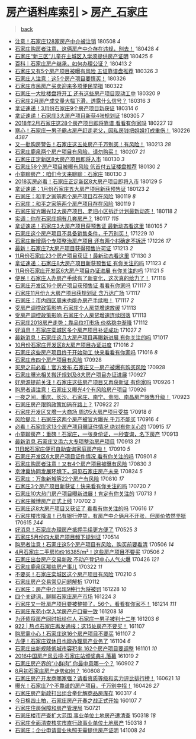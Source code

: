[房产语料库索引](../../README.md)  > [房产_石家庄](房产_石家庄.md)
====
> [back](../README.md)

- [注意！石家庄128家房产中介被注销](http://jkwz.applinzi.com/ittc/7100675664598533127.html#%E6%B3%A8%E6%84%8F%EF%BC%81%E7%9F%B3%E5%AE%B6%E5%BA%84128%E5%AE%B6%E6%88%BF%E4%BA%A7%E4%B8%AD%E4%BB%8B%E8%A2%AB%E6%B3%A8%E9%94%80) 180508 *4* 
- [石家庄购房者注意，这俩房产中介存在违规，别去！](http://jkwz.applinzi.com/ittc/7096965551438169094.html#%E7%9F%B3%E5%AE%B6%E5%BA%84%E8%B4%AD%E6%88%BF%E8%80%85%E6%B3%A8%E6%84%8F%EF%BC%8C%E8%BF%99%E4%BF%A9%E6%88%BF%E4%BA%A7%E4%B8%AD%E4%BB%8B%E5%AD%98%E5%9C%A8%E8%BF%9D%E8%A7%84%EF%BC%8C%E5%88%AB%E5%8E%BB%EF%BC%81) 180428 *4* 
- [石家庄“新三区”儿童在主城区入学须提供房产证明](http://jkwz.applinzi.com/ittc/7095944990511596560.html#%E7%9F%B3%E5%AE%B6%E5%BA%84%E2%80%9C%E6%96%B0%E4%B8%89%E5%8C%BA%E2%80%9D%E5%84%BF%E7%AB%A5%E5%9C%A8%E4%B8%BB%E5%9F%8E%E5%8C%BA%E5%85%A5%E5%AD%A6%E9%A1%BB%E6%8F%90%E4%BE%9B%E6%88%BF%E4%BA%A7%E8%AF%81%E6%98%8E) 180425 *6* 
- [百科｜石家庄房产继承，如何办理公证？](http://jkwz.applinzi.com/ittc/7091316703755764746.html#%E7%99%BE%E7%A7%91%EF%BD%9C%E7%9F%B3%E5%AE%B6%E5%BA%84%E6%88%BF%E4%BA%A7%E7%BB%A7%E6%89%BF%EF%BC%8C%E5%A6%82%E4%BD%95%E5%8A%9E%E7%90%86%E5%85%AC%E8%AF%81%EF%BC%9F) 180413 *2* 
- [石家庄又有5个房产项目被曝有风险 五证靠谱盘推荐](http://jkwz.applinzi.com/ittc/7084795529932571658.html#%E7%9F%B3%E5%AE%B6%E5%BA%84%E5%8F%88%E6%9C%895%E4%B8%AA%E6%88%BF%E4%BA%A7%E9%A1%B9%E7%9B%AE%E8%A2%AB%E6%9B%9D%E6%9C%89%E9%A3%8E%E9%99%A9+%E4%BA%94%E8%AF%81%E9%9D%A0%E8%B0%B1%E7%9B%98%E6%8E%A8%E8%8D%90) 180326 *3* 
- [石家庄人注意：这5个房产项目要慎买！](http://jkwz.applinzi.com/ittc/7084718268759933968.html#%E7%9F%B3%E5%AE%B6%E5%BA%84%E4%BA%BA%E6%B3%A8%E6%84%8F%EF%BC%9A%E8%BF%995%E4%B8%AA%E6%88%BF%E4%BA%A7%E9%A1%B9%E7%9B%AE%E8%A6%81%E6%85%8E%E4%B9%B0%EF%BC%81) 180326  
- [石家庄市民房产买卖迎来多项便民举措](http://jkwz.applinzi.com/ittc/7083191352777245706.html#%E7%9F%B3%E5%AE%B6%E5%BA%84%E5%B8%82%E6%B0%91%E6%88%BF%E4%BA%A7%E4%B9%B0%E5%8D%96%E8%BF%8E%E6%9D%A5%E5%A4%9A%E9%A1%B9%E4%BE%BF%E6%B0%91%E4%B8%BE%E6%8E%AA) 180322  
- [石家庄一大批楼盘将开工 还有这些房产项目现动工中](http://jkwz.applinzi.com/ittc/7082570719202640902.html#%E7%9F%B3%E5%AE%B6%E5%BA%84%E4%B8%80%E5%A4%A7%E6%89%B9%E6%A5%BC%E7%9B%98%E5%B0%86%E5%BC%80%E5%B7%A5+%E8%BF%98%E6%9C%89%E8%BF%99%E4%BA%9B%E6%88%BF%E4%BA%A7%E9%A1%B9%E7%9B%AE%E7%8E%B0%E5%8A%A8%E5%B7%A5%E4%B8%AD) 180320 *9* 
- [石家庄2月房产成交量大幅下滑，透露什么信号？](http://jkwz.applinzi.com/ittc/7081022671905358855.html#%E7%9F%B3%E5%AE%B6%E5%BA%842%E6%9C%88%E6%88%BF%E4%BA%A7%E6%88%90%E4%BA%A4%E9%87%8F%E5%A4%A7%E5%B9%85%E4%B8%8B%E6%BB%91%EF%BC%8C%E9%80%8F%E9%9C%B2%E4%BB%80%E4%B9%88%E4%BF%A1%E5%8F%B7%EF%BC%9F) 180316 *3* 
- [拿证速递！3月份石家庄9个房产项目新获证](http://jkwz.applinzi.com/ittc/7080351512612307979.html#%E6%8B%BF%E8%AF%81%E9%80%9F%E9%80%92%EF%BC%813%E6%9C%88%E4%BB%BD%E7%9F%B3%E5%AE%B6%E5%BA%849%E4%B8%AA%E6%88%BF%E4%BA%A7%E9%A1%B9%E7%9B%AE%E6%96%B0%E8%8E%B7%E8%AF%81) 180314 *6* 
- [拿证速递！石家庄3大房产项目新获4张规划证](http://jkwz.applinzi.com/ittc/7077062178308097031.html#%E6%8B%BF%E8%AF%81%E9%80%9F%E9%80%92%EF%BC%81%E7%9F%B3%E5%AE%B6%E5%BA%843%E5%A4%A7%E6%88%BF%E4%BA%A7%E9%A1%B9%E7%9B%AE%E6%96%B0%E8%8E%B74%E5%BC%A0%E8%A7%84%E5%88%92%E8%AF%81) 180305 *7* 
- [2018年2月石家庄这28个房产项目即将靠谱 看看有你家吗](http://jkwz.applinzi.com/ittc/7074772233539290122.html#2018%E5%B9%B42%E6%9C%88%E7%9F%B3%E5%AE%B6%E5%BA%84%E8%BF%9928%E4%B8%AA%E6%88%BF%E4%BA%A7%E9%A1%B9%E7%9B%AE%E5%8D%B3%E5%B0%86%E9%9D%A0%E8%B0%B1+%E7%9C%8B%E7%9C%8B%E6%9C%89%E4%BD%A0%E5%AE%B6%E5%90%97) 180227 *13* 
- [寒心！石家庄一男子霸占房产赶走老父，因私房钱把姐姐打成重伤！](http://jkwz.applinzi.com/ittc/7074352355648996362.html#%E5%AF%92%E5%BF%83%EF%BC%81%E7%9F%B3%E5%AE%B6%E5%BA%84%E4%B8%80%E7%94%B7%E5%AD%90%E9%9C%B8%E5%8D%A0%E6%88%BF%E4%BA%A7%E8%B5%B6%E8%B5%B0%E8%80%81%E7%88%B6%EF%BC%8C%E5%9B%A0%E7%A7%81%E6%88%BF%E9%92%B1%E6%8A%8A%E5%A7%90%E5%A7%90%E6%89%93%E6%88%90%E9%87%8D%E4%BC%A4%EF%BC%81) 180226 *4387* 
- [又一批购房警告！石家庄这五处房产千万别买！有风险！](http://jkwz.applinzi.com/ittc/7069696990223270919.html#%E5%8F%88%E4%B8%80%E6%89%B9%E8%B4%AD%E6%88%BF%E8%AD%A6%E5%91%8A%EF%BC%81%E7%9F%B3%E5%AE%B6%E5%BA%84%E8%BF%99%E4%BA%94%E5%A4%84%E6%88%BF%E4%BA%A7%E5%8D%83%E4%B8%87%E5%88%AB%E4%B9%B0%EF%BC%81%E6%9C%89%E9%A3%8E%E9%99%A9%EF%BC%81) 180213 *28* 
- [石家庄鹿泉两个房产项目有风险，请勿购买！](http://jkwz.applinzi.com/ittc/7067283868699067398.html#%E7%9F%B3%E5%AE%B6%E5%BA%84%E9%B9%BF%E6%B3%89%E4%B8%A4%E4%B8%AA%E6%88%BF%E4%BA%A7%E9%A1%B9%E7%9B%AE%E6%9C%89%E9%A3%8E%E9%99%A9%EF%BC%8C%E8%AF%B7%E5%8B%BF%E8%B4%AD%E4%B9%B0%EF%BC%81) 180207 *21* 
- [石家庄正定新区8大房产项目即将入市](http://jkwz.applinzi.com/ittc/7064418022662341643.html#%E7%9F%B3%E5%AE%B6%E5%BA%84%E6%AD%A3%E5%AE%9A%E6%96%B0%E5%8C%BA8%E5%A4%A7%E6%88%BF%E4%BA%A7%E9%A1%B9%E7%9B%AE%E5%8D%B3%E5%B0%86%E5%85%A5%E5%B8%82) 180130 *3* 
- [石家庄58个房产项目被曝有风险 低首付五证楼盘推荐](http://jkwz.applinzi.com/ittc/7064373449890202635.html#%E7%9F%B3%E5%AE%B6%E5%BA%8458%E4%B8%AA%E6%88%BF%E4%BA%A7%E9%A1%B9%E7%9B%AE%E8%A2%AB%E6%9B%9D%E6%9C%89%E9%A3%8E%E9%99%A9+%E4%BD%8E%E9%A6%96%E4%BB%98%E4%BA%94%E8%AF%81%E6%A5%BC%E7%9B%98%E6%8E%A8%E8%8D%90) 180130 *2* 
- [小童聊房产：咱们今天来聊聊：石家庄](http://jkwz.applinzi.com/ittc/7064339181960954896.html#%E5%B0%8F%E7%AB%A5%E8%81%8A%E6%88%BF%E4%BA%A7%EF%BC%9A%E5%92%B1%E4%BB%AC%E4%BB%8A%E5%A4%A9%E6%9D%A5%E8%81%8A%E8%81%8A%EF%BC%9A%E7%9F%B3%E5%AE%B6%E5%BA%84) 180130 *3* 
- [2018买房必看！石家庄正定新区8大房产项目即将入市](http://jkwz.applinzi.com/ittc/7064023277398131719.html#2018%E4%B9%B0%E6%88%BF%E5%BF%85%E7%9C%8B%EF%BC%81%E7%9F%B3%E5%AE%B6%E5%BA%84%E6%AD%A3%E5%AE%9A%E6%96%B0%E5%8C%BA8%E5%A4%A7%E6%88%BF%E4%BA%A7%E9%A1%B9%E7%9B%AE%E5%8D%B3%E5%B0%86%E5%85%A5%E5%B8%82) 180129 *5* 
- [拿证速递：1月份石家庄五大房产项目新获预售证](http://jkwz.applinzi.com/ittc/7061865780759495686.html#%E6%8B%BF%E8%AF%81%E9%80%9F%E9%80%92%EF%BC%9A1%E6%9C%88%E4%BB%BD%E7%9F%B3%E5%AE%B6%E5%BA%84%E4%BA%94%E5%A4%A7%E6%88%BF%E4%BA%A7%E9%A1%B9%E7%9B%AE%E6%96%B0%E8%8E%B7%E9%A2%84%E5%94%AE%E8%AF%81) 180123 *2* 
- [石家庄：和平之家等两个房产项目存在风险](http://jkwz.applinzi.com/ittc/7060227750294455307.html#%E7%9F%B3%E5%AE%B6%E5%BA%84%EF%BC%9A%E5%92%8C%E5%B9%B3%E4%B9%8B%E5%AE%B6%E7%AD%89%E4%B8%A4%E4%B8%AA%E6%88%BF%E4%BA%A7%E9%A1%B9%E7%9B%AE%E5%AD%98%E5%9C%A8%E9%A3%8E%E9%99%A9) 180119 *8* 
- [石家庄：和平之家等两个房产项目存在风险](http://jkwz.applinzi.com/ittc/7060219667707069447.html#%E7%9F%B3%E5%AE%B6%E5%BA%84%EF%BC%9A%E5%92%8C%E5%B9%B3%E4%B9%8B%E5%AE%B6%E7%AD%89%E4%B8%A4%E4%B8%AA%E6%88%BF%E4%BA%A7%E9%A1%B9%E7%9B%AE%E5%AD%98%E5%9C%A8%E9%A3%8E%E9%99%A9) 180119 *1* 
- [石家庄官方曝光12大房产项目、老旧小区拆迁计划最新动态！](http://jkwz.applinzi.com/ittc/7059927712284541958.html#%E7%9F%B3%E5%AE%B6%E5%BA%84%E5%AE%98%E6%96%B9%E6%9B%9D%E5%85%8912%E5%A4%A7%E6%88%BF%E4%BA%A7%E9%A1%B9%E7%9B%AE%E3%80%81%E8%80%81%E6%97%A7%E5%B0%8F%E5%8C%BA%E6%8B%86%E8%BF%81%E8%AE%A1%E5%88%92%E6%9C%80%E6%96%B0%E5%8A%A8%E6%80%81%EF%BC%81) 180118 *2* 
- [实调：你在石家庄拥有几套房产？](http://jkwz.applinzi.com/ittc/7059484019089998865.html#%E5%AE%9E%E8%B0%83%EF%BC%9A%E4%BD%A0%E5%9C%A8%E7%9F%B3%E5%AE%B6%E5%BA%84%E6%8B%A5%E6%9C%89%E5%87%A0%E5%A5%97%E6%88%BF%E4%BA%A7%EF%BC%9F) 180117 *115* 
- [拿证速递！石家庄3大房产项目获预售证 最新动态看这里](http://jkwz.applinzi.com/ittc/7055023498404037643.html#%E6%8B%BF%E8%AF%81%E9%80%9F%E9%80%92%EF%BC%81%E7%9F%B3%E5%AE%B6%E5%BA%843%E5%A4%A7%E6%88%BF%E4%BA%A7%E9%A1%B9%E7%9B%AE%E8%8E%B7%E9%A2%84%E5%94%AE%E8%AF%81+%E6%9C%80%E6%96%B0%E5%8A%A8%E6%80%81%E7%9C%8B%E8%BF%99%E9%87%8C) 180105 *7* 
- [石家庄这个房产项目不具备销售条件，千万别买！](http://jkwz.applinzi.com/ittc/7052463963583808529.html#%E7%9F%B3%E5%AE%B6%E5%BA%84%E8%BF%99%E4%B8%AA%E6%88%BF%E4%BA%A7%E9%A1%B9%E7%9B%AE%E4%B8%8D%E5%85%B7%E5%A4%87%E9%94%80%E5%94%AE%E6%9D%A1%E4%BB%B6%EF%BC%8C%E5%8D%83%E4%B8%87%E5%88%AB%E4%B9%B0%EF%BC%81) 171229 *10* 
- [石家庄新增两个专项整治房产项目 还有两个村确定不拆迁](http://jkwz.applinzi.com/ittc/7051327268188587025.html#%E7%9F%B3%E5%AE%B6%E5%BA%84%E6%96%B0%E5%A2%9E%E4%B8%A4%E4%B8%AA%E4%B8%93%E9%A1%B9%E6%95%B4%E6%B2%BB%E6%88%BF%E4%BA%A7%E9%A1%B9%E7%9B%AE+%E8%BF%98%E6%9C%89%E4%B8%A4%E4%B8%AA%E6%9D%91%E7%A1%AE%E5%AE%9A%E4%B8%8D%E6%8B%86%E8%BF%81) 171226 *17* 
- [最新！石家庄7大房产项目获得预售许可证](http://jkwz.applinzi.com/ittc/7046578851142960145.html#%E6%9C%80%E6%96%B0%EF%BC%81%E7%9F%B3%E5%AE%B6%E5%BA%847%E5%A4%A7%E6%88%BF%E4%BA%A7%E9%A1%B9%E7%9B%AE%E8%8E%B7%E5%BE%97%E9%A2%84%E5%94%AE%E8%AE%B8%E5%8F%AF%E8%AF%81) 171213 *2* 
- [11月份石家庄23个房产项目获证！最新动态看这里](http://jkwz.applinzi.com/ittc/7041728730400031761.html#11%E6%9C%88%E4%BB%BD%E7%9F%B3%E5%AE%B6%E5%BA%8423%E4%B8%AA%E6%88%BF%E4%BA%A7%E9%A1%B9%E7%9B%AE%E8%8E%B7%E8%AF%81%EF%BC%81%E6%9C%80%E6%96%B0%E5%8A%A8%E6%80%81%E7%9C%8B%E8%BF%99%E9%87%8C) 171130 *3* 
- [拿证速递：石家庄8大房产项目新获预售证 有你关注的吗](http://jkwz.applinzi.com/ittc/7039181148557673489.html#%E6%8B%BF%E8%AF%81%E9%80%9F%E9%80%92%EF%BC%9A%E7%9F%B3%E5%AE%B6%E5%BA%848%E5%A4%A7%E6%88%BF%E4%BA%A7%E9%A1%B9%E7%9B%AE%E6%96%B0%E8%8E%B7%E9%A2%84%E5%94%AE%E8%AF%81+%E6%9C%89%E4%BD%A0%E5%85%B3%E6%B3%A8%E7%9A%84%E5%90%97) 171123 *4* 
- [11月份石家庄开发区6大房产项目办证进展 有你关注的吗](http://jkwz.applinzi.com/ittc/7038446981301666833.html#11%E6%9C%88%E4%BB%BD%E7%9F%B3%E5%AE%B6%E5%BA%84%E5%BC%80%E5%8F%91%E5%8C%BA6%E5%A4%A7%E6%88%BF%E4%BA%A7%E9%A1%B9%E7%9B%AE%E5%8A%9E%E8%AF%81%E8%BF%9B%E5%B1%95+%E6%9C%89%E4%BD%A0%E5%85%B3%E6%B3%A8%E7%9A%84%E5%90%97) 171121 *5* 
- [便民！石家庄人办房产手续有了新变化，这次真的给力了！](http://jkwz.applinzi.com/ittc/7037278169437045777.html#%E4%BE%BF%E6%B0%91%EF%BC%81%E7%9F%B3%E5%AE%B6%E5%BA%84%E4%BA%BA%E5%8A%9E%E6%88%BF%E4%BA%A7%E6%89%8B%E7%BB%AD%E6%9C%89%E4%BA%86%E6%96%B0%E5%8F%98%E5%8C%96%EF%BC%8C%E8%BF%99%E6%AC%A1%E7%9C%9F%E7%9A%84%E7%BB%99%E5%8A%9B%E4%BA%86%EF%BC%81) 171118  
- [石家庄开发区16个房产项目获预售证 看看有你家吗](http://jkwz.applinzi.com/ittc/7036881194199811088.html#%E7%9F%B3%E5%AE%B6%E5%BA%84%E5%BC%80%E5%8F%91%E5%8C%BA16%E4%B8%AA%E6%88%BF%E4%BA%A7%E9%A1%B9%E7%9B%AE%E8%8E%B7%E9%A2%84%E5%94%AE%E8%AF%81+%E7%9C%8B%E7%9C%8B%E6%9C%89%E4%BD%A0%E5%AE%B6%E5%90%97) 171117 *3* 
- [石家庄11月份九大房产项目获规划证 含万达广场](http://jkwz.applinzi.com/ittc/7036881065413723152.html#%E7%9F%B3%E5%AE%B6%E5%BA%8411%E6%9C%88%E4%BB%BD%E4%B9%9D%E5%A4%A7%E6%88%BF%E4%BA%A7%E9%A1%B9%E7%9B%AE%E8%8E%B7%E8%A7%84%E5%88%92%E8%AF%81+%E5%90%AB%E4%B8%87%E8%BE%BE%E5%B9%BF%E5%9C%BA) 171117  
- [石家庄：市内四区周末也能办房产手续啦！](http://jkwz.applinzi.com/ittc/7036838670974321681.html#%E7%9F%B3%E5%AE%B6%E5%BA%84%EF%BC%9A%E5%B8%82%E5%86%85%E5%9B%9B%E5%8C%BA%E5%91%A8%E6%9C%AB%E4%B9%9F%E8%83%BD%E5%8A%9E%E6%88%BF%E4%BA%A7%E6%89%8B%E7%BB%AD%E5%95%A6%EF%BC%81) 171117 *2* 
- [受房产调控政策影响 石家庄个人房贷增速放缓](http://jkwz.applinzi.com/ittc/7035542574729790480.html#%E5%8F%97%E6%88%BF%E4%BA%A7%E8%B0%83%E6%8E%A7%E6%94%BF%E7%AD%96%E5%BD%B1%E5%93%8D+%E7%9F%B3%E5%AE%B6%E5%BA%84%E4%B8%AA%E4%BA%BA%E6%88%BF%E8%B4%B7%E5%A2%9E%E9%80%9F%E6%94%BE%E7%BC%93) 171113  
- [受房产调控政策影响 石家庄个人房贷增速连续回落](http://jkwz.applinzi.com/ittc/7035389758073734161.html#%E5%8F%97%E6%88%BF%E4%BA%A7%E8%B0%83%E6%8E%A7%E6%94%BF%E7%AD%96%E5%BD%B1%E5%93%8D+%E7%9F%B3%E5%AE%B6%E5%BA%84%E4%B8%AA%E4%BA%BA%E6%88%BF%E8%B4%B7%E5%A2%9E%E9%80%9F%E8%BF%9E%E7%BB%AD%E5%9B%9E%E8%90%BD) 171113  
- [石家庄2018房产走势：靠品位打市场 价格稳中渐降](http://jkwz.applinzi.com/ittc/7035183634250728464.html#%E7%9F%B3%E5%AE%B6%E5%BA%842018%E6%88%BF%E4%BA%A7%E8%B5%B0%E5%8A%BF%EF%BC%9A%E9%9D%A0%E5%93%81%E4%BD%8D%E6%89%93%E5%B8%82%E5%9C%BA+%E4%BB%B7%E6%A0%BC%E7%A8%B3%E4%B8%AD%E6%B8%90%E9%99%8D) 171112  
- [好消息！石家庄栾城区多个房产项目补证成功](http://jkwz.applinzi.com/ittc/7029078230429074448.html#%E5%A5%BD%E6%B6%88%E6%81%AF%EF%BC%81%E7%9F%B3%E5%AE%B6%E5%BA%84%E6%A0%BE%E5%9F%8E%E5%8C%BA%E5%A4%9A%E4%B8%AA%E6%88%BF%E4%BA%A7%E9%A1%B9%E7%9B%AE%E8%A1%A5%E8%AF%81%E6%88%90%E5%8A%9F) 171027 *2* 
- [最新消息！石家庄这几大房产项目再曝新进展 有你关注的吗](http://jkwz.applinzi.com/ittc/7025345721073665040.html#%E6%9C%80%E6%96%B0%E6%B6%88%E6%81%AF%EF%BC%81%E7%9F%B3%E5%AE%B6%E5%BA%84%E8%BF%99%E5%87%A0%E5%A4%A7%E6%88%BF%E4%BA%A7%E9%A1%B9%E7%9B%AE%E5%86%8D%E6%9B%9D%E6%96%B0%E8%BF%9B%E5%B1%95+%E6%9C%89%E4%BD%A0%E5%85%B3%E6%B3%A8%E7%9A%84%E5%90%97) 171017  
- [10月份石家庄开发区8大房产项目办证进度](http://jkwz.applinzi.com/ittc/7025083018358817808.html#10%E6%9C%88%E4%BB%BD%E7%9F%B3%E5%AE%B6%E5%BA%84%E5%BC%80%E5%8F%91%E5%8C%BA8%E5%A4%A7%E6%88%BF%E4%BA%A7%E9%A1%B9%E7%9B%AE%E5%8A%9E%E8%AF%81%E8%BF%9B%E5%BA%A6) 171016 *2* 
- [石家庄这些房产项目终于开始动工 快来看看有你家吗](http://jkwz.applinzi.com/ittc/7025051849676293137.html#%E7%9F%B3%E5%AE%B6%E5%BA%84%E8%BF%99%E4%BA%9B%E6%88%BF%E4%BA%A7%E9%A1%B9%E7%9B%AE%E7%BB%88%E4%BA%8E%E5%BC%80%E5%A7%8B%E5%8A%A8%E5%B7%A5+%E5%BF%AB%E6%9D%A5%E7%9C%8B%E7%9C%8B%E6%9C%89%E4%BD%A0%E5%AE%B6%E5%90%97) 171016 *8* 
- [石家庄市四个房产项目有风险](http://jkwz.applinzi.com/ittc/7018479632167470096.html#%E7%9F%B3%E5%AE%B6%E5%BA%84%E5%B8%82%E5%9B%9B%E4%B8%AA%E6%88%BF%E4%BA%A7%E9%A1%B9%E7%9B%AE%E6%9C%89%E9%A3%8E%E9%99%A9) 170928  
- [买房之前必看！官方发布 石家庄又一房产被爆有购买风险](http://jkwz.applinzi.com/ittc/7018362919048446992.html#%E4%B9%B0%E6%88%BF%E4%B9%8B%E5%89%8D%E5%BF%85%E7%9C%8B%EF%BC%81%E5%AE%98%E6%96%B9%E5%8F%91%E5%B8%83+%E7%9F%B3%E5%AE%B6%E5%BA%84%E5%8F%88%E4%B8%80%E6%88%BF%E4%BA%A7%E8%A2%AB%E7%88%86%E6%9C%89%E8%B4%AD%E4%B9%B0%E9%A3%8E%E9%99%A9) 170928  
- [石家庄曝光相关搬迁规划及8大房产项目办证进展](http://jkwz.applinzi.com/ittc/7018037368077157392.html#%E7%9F%B3%E5%AE%B6%E5%BA%84%E6%9B%9D%E5%85%89%E7%9B%B8%E5%85%B3%E6%90%AC%E8%BF%81%E8%A7%84%E5%88%92%E5%8F%8A8%E5%A4%A7%E6%88%BF%E4%BA%A7%E9%A1%B9%E7%9B%AE%E5%8A%9E%E8%AF%81%E8%BF%9B%E5%B1%95) 170927  
- [好房源提前关注！石家庄这些房产项目又再获新证 有你家吗](http://jkwz.applinzi.com/ittc/7017570327826269200.html#%E5%A5%BD%E6%88%BF%E6%BA%90%E6%8F%90%E5%89%8D%E5%85%B3%E6%B3%A8%EF%BC%81%E7%9F%B3%E5%AE%B6%E5%BA%84%E8%BF%99%E4%BA%9B%E6%88%BF%E4%BA%A7%E9%A1%B9%E7%9B%AE%E5%8F%88%E5%86%8D%E8%8E%B7%E6%96%B0%E8%AF%81+%E6%9C%89%E4%BD%A0%E5%AE%B6%E5%90%97) 170926 *1* 
- [购房者请注意！石家庄又曝光4个有风险房产项目](http://jkwz.applinzi.com/ittc/7017566263184983057.html#%E8%B4%AD%E6%88%BF%E8%80%85%E8%AF%B7%E6%B3%A8%E6%84%8F%EF%BC%81%E7%9F%B3%E5%AE%B6%E5%BA%84%E5%8F%88%E6%9B%9D%E5%85%894%E4%B8%AA%E6%9C%89%E9%A3%8E%E9%99%A9%E6%88%BF%E4%BA%A7%E9%A1%B9%E7%9B%AE) 170926  
- [一夜之间，重庆、长沙、石家庄、南宁、贵阳、南昌房产限售升级！](http://jkwz.applinzi.com/ittc/7016526392899142672.html#%E4%B8%80%E5%A4%9C%E4%B9%8B%E9%97%B4%EF%BC%8C%E9%87%8D%E5%BA%86%E3%80%81%E9%95%BF%E6%B2%99%E3%80%81%E7%9F%B3%E5%AE%B6%E5%BA%84%E3%80%81%E5%8D%97%E5%AE%81%E3%80%81%E8%B4%B5%E9%98%B3%E3%80%81%E5%8D%97%E6%98%8C%E6%88%BF%E4%BA%A7%E9%99%90%E5%94%AE%E5%8D%87%E7%BA%A7%EF%BC%81) 170923  
- [石家庄房产限购政策加码在路上？](http://jkwz.applinzi.com/ittc/7016187685675467792.html#%E7%9F%B3%E5%AE%B6%E5%BA%84%E6%88%BF%E4%BA%A7%E9%99%90%E8%B4%AD%E6%94%BF%E7%AD%96%E5%8A%A0%E7%A0%81%E5%9C%A8%E8%B7%AF%E4%B8%8A%EF%BC%9F) 170922 *21* 
- [石家庄开发区又增一大商场 周边5大房产项目受益](http://jkwz.applinzi.com/ittc/7014592626689573905.html#%E7%9F%B3%E5%AE%B6%E5%BA%84%E5%BC%80%E5%8F%91%E5%8C%BA%E5%8F%88%E5%A2%9E%E4%B8%80%E5%A4%A7%E5%95%86%E5%9C%BA+%E5%91%A8%E8%BE%B95%E5%A4%A7%E6%88%BF%E4%BA%A7%E9%A1%B9%E7%9B%AE%E5%8F%97%E7%9B%8A) 170918 *6* 
- [风险提示！石家庄这两个房产被官方曝光 千万不能买](http://jkwz.applinzi.com/ittc/7013839777722532880.html#%E9%A3%8E%E9%99%A9%E6%8F%90%E7%A4%BA%EF%BC%81%E7%9F%B3%E5%AE%B6%E5%BA%84%E8%BF%99%E4%B8%A4%E4%B8%AA%E6%88%BF%E4%BA%A7%E8%A2%AB%E5%AE%98%E6%96%B9%E6%9B%9D%E5%85%89+%E5%8D%83%E4%B8%87%E4%B8%8D%E8%83%BD%E4%B9%B0) 170916 *4* 
- [必看！石家庄这13个房产项目曝证件情况 绝对有你关心的](http://jkwz.applinzi.com/ittc/7013471470800602129.html#%E5%BF%85%E7%9C%8B%EF%BC%81%E7%9F%B3%E5%AE%B6%E5%BA%84%E8%BF%9913%E4%B8%AA%E6%88%BF%E4%BA%A7%E9%A1%B9%E7%9B%AE%E6%9B%9D%E8%AF%81%E4%BB%B6%E6%83%85%E5%86%B5+%E7%BB%9D%E5%AF%B9%E6%9C%89%E4%BD%A0%E5%85%B3%E5%BF%83%E7%9A%84) 170915 *17* 
- [小童聊房产：重磅！石家庄，一张身份证，一秒查询，名下房产](http://jkwz.applinzi.com/ittc/7012810844436694033.html#%E5%B0%8F%E7%AB%A5%E8%81%8A%E6%88%BF%E4%BA%A7%EF%BC%9A%E9%87%8D%E7%A3%85%EF%BC%81%E7%9F%B3%E5%AE%B6%E5%BA%84%EF%BC%8C%E4%B8%80%E5%BC%A0%E8%BA%AB%E4%BB%BD%E8%AF%81%EF%BC%8C%E4%B8%80%E7%A7%92%E6%9F%A5%E8%AF%A2%EF%BC%8C%E5%90%8D%E4%B8%8B%E6%88%BF%E4%BA%A7) 170913  
- [最新消息 石家庄又添六大专项整治房产项目](http://jkwz.applinzi.com/ittc/7012742133491172369.html#%E6%9C%80%E6%96%B0%E6%B6%88%E6%81%AF+%E7%9F%B3%E5%AE%B6%E5%BA%84%E5%8F%88%E6%B7%BB%E5%85%AD%E5%A4%A7%E4%B8%93%E9%A1%B9%E6%95%B4%E6%B2%BB%E6%88%BF%E4%BA%A7%E9%A1%B9%E7%9B%AE) 170913 *21* 
- [11日起石家庄便可自助查询家庭房产啦！](http://jkwz.applinzi.com/ittc/7011645411633415185.html#11%E6%97%A5%E8%B5%B7%E7%9F%B3%E5%AE%B6%E5%BA%84%E4%BE%BF%E5%8F%AF%E8%87%AA%E5%8A%A9%E6%9F%A5%E8%AF%A2%E5%AE%B6%E5%BA%AD%E6%88%BF%E4%BA%A7%E5%95%A6%EF%BC%81) 170910 *5* 
- [石家庄开发区6大房产项目证件情况 看有你关注的吗](http://jkwz.applinzi.com/ittc/7008246922987701265.html#%E7%9F%B3%E5%AE%B6%E5%BA%84%E5%BC%80%E5%8F%91%E5%8C%BA6%E5%A4%A7%E6%88%BF%E4%BA%A7%E9%A1%B9%E7%9B%AE%E8%AF%81%E4%BB%B6%E6%83%85%E5%86%B5+%E7%9C%8B%E6%9C%89%E4%BD%A0%E5%85%B3%E6%B3%A8%E7%9A%84%E5%90%97) 170901 *8* 
- [石家庄购房者注意！又有4个房产项目被曝有风险](http://jkwz.applinzi.com/ittc/7007499168124503056.html#%E7%9F%B3%E5%AE%B6%E5%BA%84%E8%B4%AD%E6%88%BF%E8%80%85%E6%B3%A8%E6%84%8F%EF%BC%81%E5%8F%88%E6%9C%894%E4%B8%AA%E6%88%BF%E4%BA%A7%E9%A1%B9%E7%9B%AE%E8%A2%AB%E6%9B%9D%E6%9C%89%E9%A3%8E%E9%99%A9) 170830 *3* 
- [京津冀协同发展环境下，洞见石家庄房产未来](http://jkwz.applinzi.com/ittc/7005430199465018385.html#%E4%BA%AC%E6%B4%A5%E5%86%80%E5%8D%8F%E5%90%8C%E5%8F%91%E5%B1%95%E7%8E%AF%E5%A2%83%E4%B8%8B%EF%BC%8C%E6%B4%9E%E8%A7%81%E7%9F%B3%E5%AE%B6%E5%BA%84%E6%88%BF%E4%BA%A7%E6%9C%AA%E6%9D%A5) 170824 *5* 
- [石家庄：万象新城等22个房产有风险](http://jkwz.applinzi.com/ittc/7000133666133771280.html#%E7%9F%B3%E5%AE%B6%E5%BA%84%EF%BC%9A%E4%B8%87%E8%B1%A1%E6%96%B0%E5%9F%8E%E7%AD%8922%E4%B8%AA%E6%88%BF%E4%BA%A7%E6%9C%89%E9%A3%8E%E9%99%A9) 170810 *17* 
- [石家庄3个房产项目新获证！快来看有你关注的吗](http://jkwz.applinzi.com/ittc/6992385536848036881.html#%E7%9F%B3%E5%AE%B6%E5%BA%843%E4%B8%AA%E6%88%BF%E4%BA%A7%E9%A1%B9%E7%9B%AE%E6%96%B0%E8%8E%B7%E8%AF%81%EF%BC%81%E5%BF%AB%E6%9D%A5%E7%9C%8B%E6%9C%89%E4%BD%A0%E5%85%B3%E6%B3%A8%E7%9A%84%E5%90%97) 170720 *7* 
- [石家庄10大热门房产项目曝新进展！肯定有你关注的](http://jkwz.applinzi.com/ittc/6989815741980083216.html#%E7%9F%B3%E5%AE%B6%E5%BA%8410%E5%A4%A7%E7%83%AD%E9%97%A8%E6%88%BF%E4%BA%A7%E9%A1%B9%E7%9B%AE%E6%9B%9D%E6%96%B0%E8%BF%9B%E5%B1%95%EF%BC%81%E8%82%AF%E5%AE%9A%E6%9C%89%E4%BD%A0%E5%85%B3%E6%B3%A8%E7%9A%84) 170713 *1* 
- [石家庄微博房产正式上线](http://jkwz.applinzi.com/ittc/6985679591782745093.html#%E7%9F%B3%E5%AE%B6%E5%BA%84%E5%BE%AE%E5%8D%9A%E6%88%BF%E4%BA%A7%E6%AD%A3%E5%BC%8F%E4%B8%8A%E7%BA%BF) 170702 *3* 
- [石家庄这8大房产项目又获证了 看看有你关注的吗](http://jkwz.applinzi.com/ittc/6979823249763337221.html#%E7%9F%B3%E5%AE%B6%E5%BA%84%E8%BF%998%E5%A4%A7%E6%88%BF%E4%BA%A7%E9%A1%B9%E7%9B%AE%E5%8F%88%E8%8E%B7%E8%AF%81%E4%BA%86+%E7%9C%8B%E7%9C%8B%E6%9C%89%E4%BD%A0%E5%85%B3%E6%B3%A8%E7%9A%84%E5%90%97) 170616 *17* 
- [石家庄楼市降温！已有银行停贷，有房产中介俩月不开张，但房价依然坚挺](http://jkwz.applinzi.com/ittc/6979325629420798981.html#%E7%9F%B3%E5%AE%B6%E5%BA%84%E6%A5%BC%E5%B8%82%E9%99%8D%E6%B8%A9%EF%BC%81%E5%B7%B2%E6%9C%89%E9%93%B6%E8%A1%8C%E5%81%9C%E8%B4%B7%EF%BC%8C%E6%9C%89%E6%88%BF%E4%BA%A7%E4%B8%AD%E4%BB%8B%E4%BF%A9%E6%9C%88%E4%B8%8D%E5%BC%80%E5%BC%A0%EF%BC%8C%E4%BD%86%E6%88%BF%E4%BB%B7%E4%BE%9D%E7%84%B6%E5%9D%9A%E6%8C%BA) 170615 *244* 
- [好消息！石家庄办理房产抵押手续更方便了](http://jkwz.applinzi.com/ittc/6971509465655280644.html#%E5%A5%BD%E6%B6%88%E6%81%AF%EF%BC%81%E7%9F%B3%E5%AE%B6%E5%BA%84%E5%8A%9E%E7%90%86%E6%88%BF%E4%BA%A7%E6%8A%B5%E6%8A%BC%E6%89%8B%E7%BB%AD%E6%9B%B4%E6%96%B9%E4%BE%BF%E4%BA%86) 170525 *3* 
- [石家庄5月份四大房产项目频下规划证](http://jkwz.applinzi.com/ittc/6967469010009457669.html#%E7%9F%B3%E5%AE%B6%E5%BA%845%E6%9C%88%E4%BB%BD%E5%9B%9B%E5%A4%A7%E6%88%BF%E4%BA%A7%E9%A1%B9%E7%9B%AE%E9%A2%91%E4%B8%8B%E8%A7%84%E5%88%92%E8%AF%81) 170514  
- [购房者注意！石家庄这5个房产项目有风险，购买前要看清](http://jkwz.applinzi.com/ittc/6964635664824927236.html#%E8%B4%AD%E6%88%BF%E8%80%85%E6%B3%A8%E6%84%8F%EF%BC%81%E7%9F%B3%E5%AE%B6%E5%BA%84%E8%BF%995%E4%B8%AA%E6%88%BF%E4%BA%A7%E9%A1%B9%E7%9B%AE%E6%9C%89%E9%A3%8E%E9%99%A9%EF%BC%8C%E8%B4%AD%E4%B9%B0%E5%89%8D%E8%A6%81%E7%9C%8B%E6%B8%85) 170506 *14* 
- [4月石家庄二手房均价16385/m²！这些房产项目不要买](http://jkwz.applinzi.com/ittc/6964625549925286916.html#4%E6%9C%88%E7%9F%B3%E5%AE%B6%E5%BA%84%E4%BA%8C%E6%89%8B%E6%88%BF%E5%9D%87%E4%BB%B716385%2Fm%C2%B2%EF%BC%81%E8%BF%99%E4%BA%9B%E6%88%BF%E4%BA%A7%E9%A1%B9%E7%9B%AE%E4%B8%8D%E8%A6%81%E4%B9%B0) 170506 *2* 
- [石家庄出台房产交易新政 不动产登记中心人气火爆](http://jkwz.applinzi.com/ittc/6960844287716623364.html#%E7%9F%B3%E5%AE%B6%E5%BA%84%E5%87%BA%E5%8F%B0%E6%88%BF%E4%BA%A7%E4%BA%A4%E6%98%93%E6%96%B0%E6%94%BF+%E4%B8%8D%E5%8A%A8%E4%BA%A7%E7%99%BB%E8%AE%B0%E4%B8%AD%E5%BF%83%E4%BA%BA%E6%B0%94%E7%81%AB%E7%88%86) 170426 *121* 
- [石家庄鹿泉区那些房产事儿](http://jkwz.applinzi.com/ittc/6947966241087161349.html#%E7%9F%B3%E5%AE%B6%E5%BA%84%E9%B9%BF%E6%B3%89%E5%8C%BA%E9%82%A3%E4%BA%9B%E6%88%BF%E4%BA%A7%E4%BA%8B%E5%84%BF) 170322 *11* 
- [不要买！石家庄栾城区这个房产项目有风险](http://jkwz.applinzi.com/ittc/6933058355051627524.html#%E4%B8%8D%E8%A6%81%E4%B9%B0%EF%BC%81%E7%9F%B3%E5%AE%B6%E5%BA%84%E6%A0%BE%E5%9F%8E%E5%8C%BA%E8%BF%99%E4%B8%AA%E6%88%BF%E4%BA%A7%E9%A1%B9%E7%9B%AE%E6%9C%89%E9%A3%8E%E9%99%A9) 170210 *5* 
- [石家庄房产交易常见问题解析](http://jkwz.applinzi.com/ittc/6922186020014785541.html#%E7%9F%B3%E5%AE%B6%E5%BA%84%E6%88%BF%E4%BA%A7%E4%BA%A4%E6%98%93%E5%B8%B8%E8%A7%81%E9%97%AE%E9%A2%98%E8%A7%A3%E6%9E%90) 170112  
- [石家庄：房产中介出现9种行为将被罚](http://jkwz.applinzi.com/ittc/6916625790958830597.html#%E7%9F%B3%E5%AE%B6%E5%BA%84%EF%BC%9A%E6%88%BF%E4%BA%A7%E4%B8%AD%E4%BB%8B%E5%87%BA%E7%8E%B09%E7%A7%8D%E8%A1%8C%E4%B8%BA%E5%B0%86%E8%A2%AB%E7%BD%9A) 161228 *10* 
- [四个关键词，聊聊石家庄房产市场](http://jkwz.applinzi.com/ittc/6915131482443351045.html#%E5%9B%9B%E4%B8%AA%E5%85%B3%E9%94%AE%E8%AF%8D%EF%BC%8C%E8%81%8A%E8%81%8A%E7%9F%B3%E5%AE%B6%E5%BA%84%E6%88%BF%E4%BA%A7%E5%B8%82%E5%9C%BA) 161224 *3* 
- [石家庄又一批房产项目要被整顿了，56个，看看有你家不！](http://jkwz.applinzi.com/ittc/6911433028621829124.html#%E7%9F%B3%E5%AE%B6%E5%BA%84%E5%8F%88%E4%B8%80%E6%89%B9%E6%88%BF%E4%BA%A7%E9%A1%B9%E7%9B%AE%E8%A6%81%E8%A2%AB%E6%95%B4%E9%A1%BF%E4%BA%86%EF%BC%8C56%E4%B8%AA%EF%BC%8C%E7%9C%8B%E7%9C%8B%E6%9C%89%E4%BD%A0%E5%AE%B6%E4%B8%8D%EF%BC%81) 161214 *111* 
- [石家庄东苑小学入学房产户口需一致](http://jkwz.applinzi.com/ittc/6909307338686465029.html#%E7%9F%B3%E5%AE%B6%E5%BA%84%E4%B8%9C%E8%8B%91%E5%B0%8F%E5%AD%A6%E5%85%A5%E5%AD%A6%E6%88%BF%E4%BA%A7%E6%88%B7%E5%8F%A3%E9%9C%80%E4%B8%80%E8%87%B4) 161208 *18* 
- [为还债将房产同时抵给仨人 石家庄一男子被判十二年](http://jkwz.applinzi.com/ittc/6907385045114684421.html#%E4%B8%BA%E8%BF%98%E5%80%BA%E5%B0%86%E6%88%BF%E4%BA%A7%E5%90%8C%E6%97%B6%E6%8A%B5%E7%BB%99%E4%BB%A8%E4%BA%BA+%E7%9F%B3%E5%AE%B6%E5%BA%84%E4%B8%80%E7%94%B7%E5%AD%90%E8%A2%AB%E5%88%A4%E5%8D%81%E4%BA%8C%E5%B9%B4) 161203 *6* 
- [922 | 热点石家庄再发通报：这15处房产不要买！](http://jkwz.applinzi.com/ittc/6897903500024873989.html#922+%7C+%E7%83%AD%E7%82%B9%E7%9F%B3%E5%AE%B6%E5%BA%84%E5%86%8D%E5%8F%91%E9%80%9A%E6%8A%A5%EF%BC%9A%E8%BF%9915%E5%A4%84%E6%88%BF%E4%BA%A7%E4%B8%8D%E8%A6%81%E4%B9%B0%EF%BC%81) 161107  
- [购房需小心！石家庄这16个房产项目不要买](http://jkwz.applinzi.com/ittc/6897763913373844484.html#%E8%B4%AD%E6%88%BF%E9%9C%80%E5%B0%8F%E5%BF%83%EF%BC%81%E7%9F%B3%E5%AE%B6%E5%BA%84%E8%BF%9916%E4%B8%AA%E6%88%BF%E4%BA%A7%E9%A1%B9%E7%9B%AE%E4%B8%8D%E8%A6%81%E4%B9%B0) 161107 *2* 
- [方便！石家庄双休日也能办理房产业务了](http://jkwz.applinzi.com/ittc/6896555101195338756.html#%E6%96%B9%E4%BE%BF%EF%BC%81%E7%9F%B3%E5%AE%B6%E5%BA%84%E5%8F%8C%E4%BC%91%E6%97%A5%E4%B9%9F%E8%83%BD%E5%8A%9E%E7%90%86%E6%88%BF%E4%BA%A7%E4%B8%9A%E5%8A%A1%E4%BA%86) 161104 *6* 
- [石家庄出新规降低城市容积率 162个房产项目要调整](http://jkwz.applinzi.com/ittc/6895585952767935493.html#%E7%9F%B3%E5%AE%B6%E5%BA%84%E5%87%BA%E6%96%B0%E8%A7%84%E9%99%8D%E4%BD%8E%E5%9F%8E%E5%B8%82%E5%AE%B9%E7%A7%AF%E7%8E%87+162%E4%B8%AA%E6%88%BF%E4%BA%A7%E9%A1%B9%E7%9B%AE%E8%A6%81%E8%B0%83%E6%95%B4) 161101 *10* 
- [2016中国房产风云榜·石家庄站颁奖典礼落幕](http://jkwz.applinzi.com/ittc/6890825450011493380.html#2016%E4%B8%AD%E5%9B%BD%E6%88%BF%E4%BA%A7%E9%A3%8E%E4%BA%91%E6%A6%9C%C2%B7%E7%9F%B3%E5%AE%B6%E5%BA%84%E7%AB%99%E9%A2%81%E5%A5%96%E5%85%B8%E7%A4%BC%E8%90%BD%E5%B9%95) 161019 *2* 
- [石家庄房产界的“小鲜肉” 你最中意哪一个？](http://jkwz.applinzi.com/ittc/6873311998028284933.html#%E7%9F%B3%E5%AE%B6%E5%BA%84%E6%88%BF%E4%BA%A7%E7%95%8C%E7%9A%84%E2%80%9C%E5%B0%8F%E9%B2%9C%E8%82%89%E2%80%9D+%E4%BD%A0%E6%9C%80%E4%B8%AD%E6%84%8F%E5%93%AA%E4%B8%80%E4%B8%AA%EF%BC%9F) 160902 *7* 
- [8月初石家庄房产走势如何？](http://jkwz.applinzi.com/ittc/6864037356641977348.html#8%E6%9C%88%E5%88%9D%E7%9F%B3%E5%AE%B6%E5%BA%84%E6%88%BF%E4%BA%A7%E8%B5%B0%E5%8A%BF%E5%A6%82%E4%BD%95%EF%BC%9F) 160808 *2* 
- [石家庄房产开发商哪家强？请看资质等级和实力评比排行榜！](http://jkwz.applinzi.com/ittc/6846220397384827909.html#%E7%9F%B3%E5%AE%B6%E5%BA%84%E6%88%BF%E4%BA%A7%E5%BC%80%E5%8F%91%E5%95%86%E5%93%AA%E5%AE%B6%E5%BC%BA%EF%BC%9F%E8%AF%B7%E7%9C%8B%E8%B5%84%E8%B4%A8%E7%AD%89%E7%BA%A7%E5%92%8C%E5%AE%9E%E5%8A%9B%E8%AF%84%E6%AF%94%E6%8E%92%E8%A1%8C%E6%A6%9C%EF%BC%81) 160621 *18* 
- [曝光！石家庄7个不靠谱的房产项目，千万别中招！](http://jkwz.applinzi.com/ittc/6825366155577263109.html#%E6%9B%9D%E5%85%89%EF%BC%81%E7%9F%B3%E5%AE%B6%E5%BA%847%E4%B8%AA%E4%B8%8D%E9%9D%A0%E8%B0%B1%E7%9A%84%E6%88%BF%E4%BA%A7%E9%A1%B9%E7%9B%AE%EF%BC%8C%E5%8D%83%E4%B8%87%E5%88%AB%E4%B8%AD%E6%8B%9B%EF%BC%81) 160426 *27* 
- [石家庄房产新政打出组合拳化解商品房库存](http://jkwz.applinzi.com/ittc/6810469277635183621.html#%E7%9F%B3%E5%AE%B6%E5%BA%84%E6%88%BF%E4%BA%A7%E6%96%B0%E6%94%BF%E6%89%93%E5%87%BA%E7%BB%84%E5%90%88%E6%8B%B3%E5%8C%96%E8%A7%A3%E5%95%86%E5%93%81%E6%88%BF%E5%BA%93%E5%AD%98) 160317 *4* 
- [今日棉四土拍，石家庄房产开春之战正式开始](http://jkwz.applinzi.com/ittc/6784572263877837828.html#%E4%BB%8A%E6%97%A5%E6%A3%89%E5%9B%9B%E5%9C%9F%E6%8B%8D%EF%BC%8C%E7%9F%B3%E5%AE%B6%E5%BA%84%E6%88%BF%E4%BA%A7%E5%BC%80%E6%98%A5%E4%B9%8B%E6%88%98%E6%AD%A3%E5%BC%8F%E5%BC%80%E5%A7%8B) 160107 *7* 
- [石家庄住房保障和房产管理局](http://jkwz.applinzi.com/ittc/547650611425876585.html#%E7%9F%B3%E5%AE%B6%E5%BA%84%E4%BD%8F%E6%88%BF%E4%BF%9D%E9%9A%9C%E5%92%8C%E6%88%BF%E4%BA%A7%E7%AE%A1%E7%90%86%E5%B1%80) 150721  
- [石家庄楼市严查扩大范围 事业单位土地房产遭清查](http://jkwz.applinzi.com/ittc/547650611399536434.html#%E7%9F%B3%E5%AE%B6%E5%BA%84%E6%A5%BC%E5%B8%82%E4%B8%A5%E6%9F%A5%E6%89%A9%E5%A4%A7%E8%8C%83%E5%9B%B4+%E4%BA%8B%E4%B8%9A%E5%8D%95%E4%BD%8D%E5%9C%9F%E5%9C%B0%E6%88%BF%E4%BA%A7%E9%81%AD%E6%B8%85%E6%9F%A5) 150318 *18* 
- [石家庄全面清查核实市直行政事业单位土地房产](http://jkwz.applinzi.com/ittc/547650611396859333.html#%E7%9F%B3%E5%AE%B6%E5%BA%84%E5%85%A8%E9%9D%A2%E6%B8%85%E6%9F%A5%E6%A0%B8%E5%AE%9E%E5%B8%82%E7%9B%B4%E8%A1%8C%E6%94%BF%E4%BA%8B%E4%B8%9A%E5%8D%95%E4%BD%8D%E5%9C%9F%E5%9C%B0%E6%88%BF%E4%BA%A7) 150318 *1* 
- [石家庄：企业申请营业执照无需提供房产证明](http://jkwz.applinzi.com/ittc/547650611377665080.html#%E7%9F%B3%E5%AE%B6%E5%BA%84%EF%BC%9A%E4%BC%81%E4%B8%9A%E7%94%B3%E8%AF%B7%E8%90%A5%E4%B8%9A%E6%89%A7%E7%85%A7%E6%97%A0%E9%9C%80%E6%8F%90%E4%BE%9B%E6%88%BF%E4%BA%A7%E8%AF%81%E6%98%8E) 141008 *24* 
